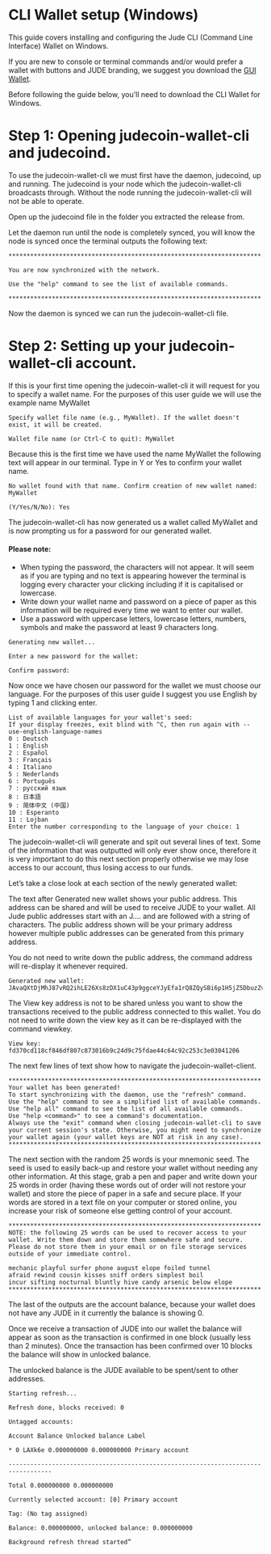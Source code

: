 # CLI Wallet setup (Windows)
This guide covers installing and configuring the Jude CLI (Command Line Interface) Wallet on Windows.

If you are new to console or terminal commands and/or would prefer a wallet with buttons and JUDE branding, we suggest you download the [GUI Wallet](https://www.judecoin.io/downloads).

Before following the guide below, you'll need to download the CLI Wallet for Windows. 

# Step 1: Opening judecoin-wallet-cli and judecoind.

To use the judecoin-wallet-cli we must first have the daemon, judecoind, up and running. The judecoind is your node which the judecoin-wallet-cli broadcasts through. Without the node running the judecoin-wallet-cli will not be able to operate.

Open up the judecoind file in the folder you extracted the release from. 

Let the daemon run until the node is completely synced, you will know the node is synced once the terminal outputs the following text:

```
**********************************************************************

You are now synchronized with the network.

Use the "help" command to see the list of available commands.

**********************************************************************
```

Now the daemon is synced we can run the judecoin-wallet-cli file.


# Step 2: Setting up your judecoin-wallet-cli account.

If this is your first time opening the judecoin-wallet-cli it will request for you to specify a wallet name. For the purposes of this user guide we will use the example name MyWallet

```
Specify wallet file name (e.g., MyWallet). If the wallet doesn't exist, it will be created.

Wallet file name (or Ctrl-C to quit): MyWallet
```

Because this is the first time we have used the name MyWallet the following text will appear in our terminal. Type in Y or Yes to confirm your wallet name.

```
No wallet found with that name. Confirm creation of new wallet named: MyWallet

(Y/Yes/N/No): Yes
```
The judecoin-wallet-cli has now generated us a wallet called MyWallet and is now prompting us for a password for our generated wallet.

#### Please note:
- When typing the password, the characters will not appear. It will seem as if you are typing and no text is appearing however the terminal is logging every character your clicking including if it is capitalised or lowercase.
- Write down your wallet name and password on a piece of paper as this information will be required every time we want to enter our wallet.
- Use a password with uppercase letters, lowercase letters, numbers, symbols and make the password at least 9 characters long.

```
Generating new wallet...

Enter a new password for the wallet:

Confirm password:
```
Now once we have chosen our password for the wallet we must choose our language. For the purposes of this user guide I suggest you use English by typing 1 and clicking enter.

```
List of available languages for your wallet's seed:
If your display freezes, exit blind with ^C, then run again with --use-english-language-names
0 : Deutsch
1 : English
2 : Español
3 : Français
4 : Italiano
5 : Nederlands
6 : Português
7 : русский язык
8 : 日本語
9 : 简体中文 (中国)
10 : Esperanto
11 : Lojban
Enter the number corresponding to the language of your choice: 1
```

The judecoin-wallet-cli will generate and spit out several lines of text. Some of the information that was outputted will only ever show once, therefore it is very important to do this next section properly otherwise we may lose access to our account, thus losing access to our funds.

Let’s take a close look at each section of the newly generated wallet:

The text after Generated new wallet shows your public address. This address can be shared and will be used to receive JUDE to your wallet. All Jude public addresses start with an J.... and are followed with a string of characters. The public address shown will be your primary address however multiple public addresses can be generated from this primary address.

You do not need to write down the public address, the command address will re-display it whenever required.

```
Generated new wallet: JAvaQXtDjMhJ87vRQ2ihLE26Xs8zDX1uC43p9ggceYJyEfa1rQ8ZQySBi6p1H5jZ5DbuzZvZHgDyaDjaiW4sJ96vLAM4MfQ
```

The View key address is not to be shared unless you want to show the transactions received to the public address connected to this wallet. You do not need to write down the view key as it can be re-displayed with the command viewkey.

```
View key: fd370cd118cf846df807c873016b9c24d9c75fdae44c64c92c253c3e03041206
```

The next few lines of text show how to navigate the judecoin-wallet-client.
```
**********************************************************************
Your wallet has been generated!
To start synchronizing with the daemon, use the "refresh" command.
Use the "help" command to see a simplified list of available commands.
Use "help all" command to see the list of all available commands.
Use "help <command>" to see a command's documentation.
Always use the "exit" command when closing judecoin-wallet-cli to save 
your current session's state. Otherwise, you might need to synchronize 
your wallet again (your wallet keys are NOT at risk in any case).
**********************************************************************
```

The next section with the random 25 words is your mnemonic seed. The seed is used to easily back-up and restore your wallet without needing any other information. At this stage, grab a pen and paper and write down your 25 words in order (having these words out of order will not restore your wallet) and store the piece of paper in a safe and secure place. If your words are stored in a text file on your computer or stored online, you increase your risk of someone else getting control of your account.

```
**********************************************************************
NOTE: the following 25 words can be used to recover access to your wallet. Write them down and store them somewhere safe and secure. Please do not store them in your email or on file storage services outside of your immediate control.

mechanic playful surfer phone august elope foiled tunnel
afraid rewind cousin kisses sniff orders simplest boil
incur sifting nocturnal bluntly hive candy arsenic below elope
**********************************************************************
```

The last of the outputs are the account balance, because your wallet does not have any JUDE in it currently the balance is showing 0.

Once we receive a transaction of JUDE into our wallet the balance will appear as soon as the transaction is confirmed in one block (usually less than 2 minutes). Once the transaction has been confirmed over 10 blocks the balance will show in unlocked balance.

The unlocked balance is the JUDE available to be spent/sent to other addresses.

```
Starting refresh...

Refresh done, blocks received: 0

Untagged accounts:

Account Balance Unlocked balance Label

* 0 LAXk6e 0.000000000 0.000000000 Primary account

----------------------------------------------------------------------------------

Total 0.000000000 0.000000000

Currently selected account: [0] Primary account

Tag: (No tag assigned)

Balance: 0.000000000, unlocked balance: 0.000000000

Background refresh thread started”
```



